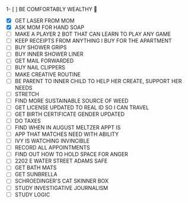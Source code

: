 1- [ ] BE COMFORTABLY WEALTHY 🤑
- [x] GET LASER FROM MOM
- [x] ASK MOM FOR HAND SOAP
- [ ] MAKE A PLAYER 2 BOT THAT CAN LEARN TO PLAY ANY GAME
- [ ] KEEP RECEIPTS FROM ANYTHING I BUY FOR THE APARTMENT
- [ ] BUY SHOWER GRIPS
- [ ] BUY INNER SHOWER LINER
- [ ] GET MAIL FORWARDED
- [ ] BUY NAIL CLIPPERS
- [ ] MAKE CREATIVE ROUTINE
- [ ] BE PARENT TO INNER CHILD TO HELP HER CREATE, SUPPORT HER NEEDS
- [ ] STRETCH
- [ ] FIND MORE SUSTAINABLE SOURCE OF WEED
- [ ] GET LICENSE UPDATED TO REAL ID SO I CAN TRAVEL
- [ ] GET BIRTH CERTIFICATE GENDER UPDATED
- [ ] DO TAXES
- [ ] FIND WHEN IN AUGUST MELTZER APPT IS
- [ ] APP THAT MATCHES NEED WITH ABILITY
- [ ] IVY IS WATCHING INVINCIBLE
- [ ] RECORD ALL APPOINTMENTS
- [ ] FIND OUT HOW TO HOLD SPACE FOR ANGER
- [ ] 2202 E WATER STREET ADAMS SAFE
- [ ] GET BATH MATS
- [ ] GET SUNBRELLA
- [ ] SCHROEDINGER'S CAT SKINNER BOX
- [ ] STUDY INVESTIGATIVE JOURNALISM
- [ ] STUDY LOGIC